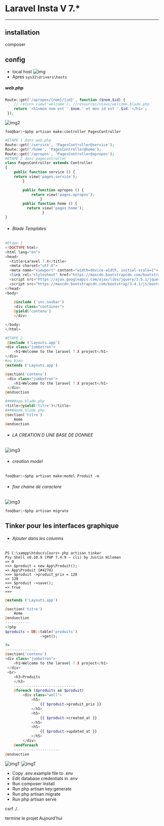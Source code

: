 # Laravel Insta V 7.*
---------------------
## installation
 composer
## config
 - local host 
  ![img](config1.JPG)
 - Apres 
    ``` sys32\drivers\hosts ```
##### web.php
``` PHP
Route::get('/apropos/{nom}/{id}', function ($nom,$id) {
    // return view('welcome'); //resources/views/welcome.blade.php
    return '<h1>mon nom est '.$nom.' et mon id est '.$id.'</h1>';
 });
```
![img2](Ajouter_des_pages_manuelle.JPG)


``` console
foo@bar:~$php artisan make:controller PagesController
```
``` PHP
#ETAPE 1 dans web.php
Route::get('/service', 'PagesController@service');
Route::get('/home', 'PagesController@home');
Route::get('/apropos', 'PagesController@apropos');
#ETAPE 2 dans pagecontroller
class PagesController extends Controller
{
    public function service () {
    return view('pages.service');
        }

        public function apropos () {
            return view('pages.apropos');
                }
        public function home () {
          return view('pages.home');
                 }                
}
```
 - ######  Blade Templates

``` PHP
#Etape 1
<!DOCTYPE html>
<html lang="en">
<head>
  <title>Laravel 7.X</title>
  <meta charset="utf-8">
  <meta name="viewport" content="width=device-width, initial-scale=1">
  <link rel="stylesheet" href="https://maxcdn.bootstrapcdn.com/bootstrap/3.4.1/css/bootstrap.min.css">
  <script src="https://ajax.googleapis.com/ajax/libs/jquery/3.5.1/jquery.min.js"></script>
  <script src="https://maxcdn.bootstrapcdn.com/bootstrap/3.4.1/js/bootstrap.min.js"></script>
</head>
<body>
  
    @include ('inc.navbar')
    <div class="container">
    @yield('contenu')
    </div>

</body>
</html>

#ETAPE 2
 @include ('Layouts.app')
<div class="jumbotron">
    <h1>Welcome to the laravel 7.X project</h1>
</div>
#ou bien
@extends ('Layouts.app')

@section('contenu')
 <div class="jumbotron">
    <h1>Welcome to the laravel 7.X project</h1>
 </div>
@endsection

#####app.blade.php
<title>@yield('titre')</title>
####Home.blade.php
@section('titre')
    Home
@endsection
```
- ###### LA CREATION D UNE BASE DE DONNEE
![img3](cree.JPG)

- ###### creation model

```console 
foo@bar:~$php artisan make:model Produit -m
```
- ###### fixe chaine de caractere
![img3](fixe.JPG)

```console 
foo@bar:~$php artisan migrate
```


## Tinker pour les interfaces graphique

- ###### Ajouter dans les columns
```console 
PS C:\xampp\htdocs\Cours> php artisan tinker       
Psy Shell v0.10.9 (PHP 7.4.9 — cli) by Justin Hileman
=> 0
>>> $produit = new App\Produit();
=> App\Produit {#4278}
>>> $produit ->produit_prix = 120
=> 120
>>> $produit ->save();
=> true
>>>
```

```PHP
@extends ('Layouts.app')

@section('titre')
    Home
@endsection
-----------
<?php
$produits = DB::table('produits')
                ->get();

?>
---------------
@section('contenu')
<div class="jumbotron">
    <h1>Welcome to the laravel 7.X project</h1>
 </div>
 <br>
    <h3>Produits
    </h3>
    ----------------------------
    @foreach ($produits as $produit)
        <div class="well">
            <h5>
                {{ $produit->produit_prix }}
            </h5>
            <h5>
                {{ $produit->created_at }}
            </h5>
            <h5>
                {{ $produit->updated_at }}
            </h5>
        </div>
    @endforeach
    ---------------------
@endsection
```


![imgT](1.JPG)   ![imgT](2.JPG)


- Copy .env.example file to .env
- Edit database credentials in .env
- Run composer install
- Run php artisan key:generate
- Run php artisan migrate
- Run php artisan serve



csrf ./.




termine le projet Aujourd'hui